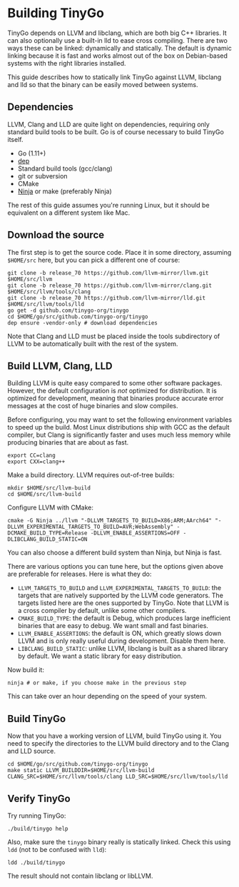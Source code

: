 # Building TinyGo

TinyGo depends on LLVM and libclang, which are both big C++ libraries. It can
also optionally use a built-in lld to ease cross compiling. There are two ways
these can be linked: dynamically and statically. The default is dynamic linking
because it is fast and works almost out of the box on Debian-based systems with
the right libraries installed.

This guide describes how to statically link TinyGo against LLVM, libclang and
lld so that the binary can be easily moved between systems.

## Dependencies

LLVM, Clang and LLD are quite light on dependencies, requiring only standard
build tools to be built. Go is of course necessary to build TinyGo itself.

  * Go (1.11+)
  * [dep](https://golang.github.io/dep/)
  * Standard build tools (gcc/clang)
  * git or subversion
  * CMake
  * [Ninja](https://ninja-build.org/) or make (preferably Ninja)

The rest of this guide assumes you're running Linux, but it should be equivalent
on a different system like Mac.

## Download the source

The first step is to get the source code. Place it in some directory, assuming
`$HOME/src` here, but you can pick a different one of course:

    git clone -b release_70 https://github.com/llvm-mirror/llvm.git $HOME/src/llvm
    git clone -b release_70 https://github.com/llvm-mirror/clang.git $HOME/src/llvm/tools/clang
    git clone -b release_70 https://github.com/llvm-mirror/lld.git $HOME/src/llvm/tools/lld
    go get -d github.com/tinygo-org/tinygo
    cd $HOME/go/src/github.com/tinygo-org/tinygo
    dep ensure -vendor-only # download dependencies

Note that Clang and LLD must be placed inside the tools subdirectory of LLVM to
be automatically built with the rest of the system.

## Build LLVM, Clang, LLD

Building LLVM is quite easy compared to some other software packages. However,
the default configuration is _not_ optimized for distribution. It is optimized
for development, meaning that binaries produce accurate error messages at the
cost of huge binaries and slow compiles.

Before configuring, you may want to set the following environment variables to
speed up the build. Most Linux distributions ship with GCC as the default
compiler, but Clang is significantly faster and uses much less memory while
producing binaries that are about as fast.

    export CC=clang
    export CXX=clang++

Make a build directory. LLVM requires out-of-tree builds:

    mkdir $HOME/src/llvm-build
    cd $HOME/src/llvm-build

Configure LLVM with CMake:

    cmake -G Ninja ../llvm "-DLLVM_TARGETS_TO_BUILD=X86;ARM;AArch64" "-DLLVM_EXPERIMENTAL_TARGETS_TO_BUILD=AVR;WebAssembly" -DCMAKE_BUILD_TYPE=Release -DLLVM_ENABLE_ASSERTIONS=OFF -DLIBCLANG_BUILD_STATIC=ON

You can also choose a different build system than Ninja, but Ninja is fast.

There are various options you can tune here, but the options given above are
preferable for releases. Here is what they do:

  * `LLVM_TARGETS_TO_BUILD` and `LLVM_EXPERIMENTAL_TARGETS_TO_BUILD`: the
    targets that are natively supported by the LLVM code generators. The targets
    listed here are the ones supported by TinyGo. Note that LLVM is a cross
    compiler by default, unlike some other compilers.
  * `CMAKE_BUILD_TYPE`: the default is Debug, which produces large inefficient
    binaries that are easy to debug. We want small and fast binaries.
  * `LLVM_ENABLE_ASSERTIONS`: the default is ON, which greatly slows down LLVM
    and is only really useful during development. Disable them here.
  * `LIBCLANG_BUILD_STATIC`: unlike LLVM, libclang is built as a shared library
    by default. We want a static library for easy distribution.

Now build it:

    ninja # or make, if you choose make in the previous step

This can take over an hour depending on the speed of your system.

## Build TinyGo

Now that you have a working version of LLVM, build TinyGo using it. You need to
specify the directories to the LLVM build directory and to the Clang and LLD source.

    cd $HOME/go/src/github.com/tinygo-org/tinygo
    make static LLVM_BUILDDIR=$HOME/src/llvm-build CLANG_SRC=$HOME/src/llvm/tools/clang LLD_SRC=$HOME/src/llvm/tools/lld

## Verify TinyGo

Try running TinyGo:

    ./build/tinygo help

Also, make sure the `tinygo` binary really is statically linked. Check this
using `ldd` (not to be confused with `lld`):

    ldd ./build/tinygo

The result should not contain libclang or libLLVM.
